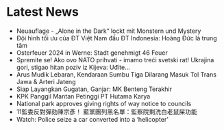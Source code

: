 # Latest News
-  Neuauflage - „Alone in the Dark“ lockt mit Monstern und Mystery
-  Đội hình tối ưu của ĐT Việt Nam đấu ĐT Indonesia: Hoàng Đức là trung tâm
-  Osterfeuer 2024 in Werne: Stadt genehmigt 46 Feuer
-  Spremite se! Ako ovo NATO prihvati - imamo treći svetski rat! Ukrajina gori, stigao hitan poziv iz Kijeva: Uđite...
-  Arus Mudik Lebaran, Kendaraan Sumbu Tiga Dilarang Masuk Tol Trans Jawa & Arteri Jateng
-  Siap Layangkan Gugatan, Ganjar: MK Benteng Terakhir
-  KPK Panggil Mantan Petinggi PT Hutama Karya
-  National park approves giving rights of way notice to councils
-  11監委反對彈劾陳宗彥！ 藍黨團列黑名單：監察院剩洗白老鼠屎功能
-  Watch: Police seize a car converted into a ‘helicopter’
